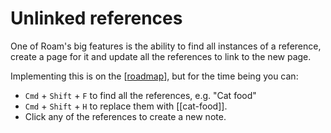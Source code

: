 # Unlinked references

One of Roam's big features is the ability to find all instances of a reference, create a page for it and update all the references to link to the new page.

Implementing this is on the [[roadmap]], but for the time being you can:

- `Cmd` + `Shift` + `F` to find all the references, e.g. "Cat food"
- `Cmd` + `Shift` + `H` to replace them with [[cat-food]].
- Click any of the references to create a new note.

[//begin]: # "Autogenerated link references for markdown compatibility"
[roadmap]: roadmap "Roadmap"
[//end]: # "Autogenerated link references"
